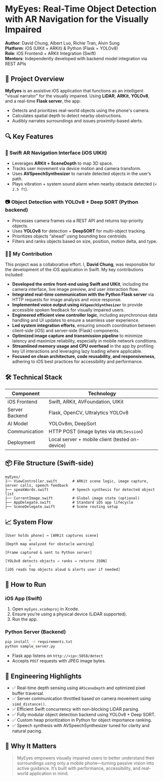 # MyEyes: Real-Time Object Detection with AR Navigation for the Visually Impaired

**Author**: David Chung, Albert Luo, Richie Tran, Alvin Sung  
**Platform**: iOS (UIKit + ARKit) & Python (Flask + YOLOv8)  
**Role**: iOS Frontend + ARKit Integration (Swift)  
**Mentors**: Independently developed with backend model integration via REST APIs

## 🧠 Project Overview

**MyEyes** is an assistive iOS application that functions as an intelligent "visual narrator" for the visually impaired. Using **LiDAR**, **ARKit**, **YOLOv8**, and a real-time **Flask server**, the app:
- Detects and prioritizes real-world objects using the phone's camera.
- Calculates spatial depth to detect nearby obstructions.
- Audibly narrates surroundings and issues proximity-based alerts.

## 🔍 Key Features

### 🧭 Swift AR Navigation Interface (iOS UIKit)
- Leverages **ARKit + SceneDepth** to map 3D space.
- Tracks user movement via device motion and camera transform.
- Uses **AVSpeechSynthesizer** to narrate detected objects in the user’s path.
- Plays vibration + system sound alarm when nearby obstacle detected (`< 2.5 ft`).

### 📷 Object Detection with YOLOv8 + Deep SORT (Python backend)
- Processes camera frames via a REST API and returns top-priority objects.
- Uses **YOLOv8** for detection + **DeepSORT** for multi-object tracking.
- Prioritizes objects “ahead” using bounding box centroids.
- Filters and ranks objects based on size, position, motion delta, and type.

### 👨‍💻 My Contribution

This project was a collaborative effort. I, **David Chung**, was responsible for the development of the iOS application in Swift. My key contributions included:

- **Developed the entire front-end using Swift and UIKit**, including the camera interface, live image preview, and user interaction flow.
- **Integrated real-time communication with the Python Flask server** via HTTP requests for image analysis and voice response.
- **Implemented voice output using `AVSpeechSynthesizer`** to provide accessible spoken feedback for visually impaired users.
- **Engineered efficient view controller logic**, including asynchronous data handling and UI updates to ensure a seamless user experience.
- **Led system integration efforts**, ensuring smooth coordination between client-side (iOS) and server-side (Flask) components.
- **Optimized image capture and transmission pipeline** to minimize latency and maximize reliability, especially in mobile network conditions.
- **Streamlined memory usage and CPU overhead** in the app by profiling key UI interactions and leveraging lazy loading where applicable.
- **Focused on clean architecture, code reusability, and responsiveness**, adhering to iOS best practices for accessibility and performance.
  
## 🛠️ Technical Stack

| Component | Technology |
|----------|------------|
| iOS Frontend | Swift, ARKit, AVFoundation, UIKit |
| Server Backend | Flask, OpenCV, Ultralytics YOLOv8 |
| AI Model | YOLOv8m, DeepSort |
| Communication | HTTP POST (image bytes via `URLSession`) |
| Deployment | Local server + mobile client (tested on-device) |


## 📦 File Structure (Swift-side)

```
myEyes/
├── ViewController.swift       # ARKit scene logic, image capture, server calls, speech feedback
├── speakWords.swift           # Speech synthesis for detected object list
├── CurrentImage.swift         # Global image state (optional)
├── AppDelegate.swift          # Standard iOS app lifecycle
├── SceneDelegate.swift        # Scene routing setup
```


## 📈 System Flow

```text
[User holds phone] → [ARKit captures scene]
           ↓
[Depth map analyzed for obstacle warning]
           ↓
[Frame captured & sent to Python server]
           ↓
[YOLOv8 detects objects → ranks → returns JSON]
           ↓
[iOS reads top objects aloud & alerts user if needed]
```


## 🚀 How to Run

### iOS App (Swift)
1. Open `myEyes.xcodeproj` in Xcode.
2. Ensure you’re using a physical device (LiDAR supported).
3. Run the app.

### Python Server (Backend)
```bash
pip install -r requirements.txt
python sample_server.py
```
- Flask app listens on `http://<ip>:5058/detect`
- Accepts `POST` requests with JPEG image bytes.


## 🧠 Engineering Highlights

- ✅ Real-time depth sensing using `ARSceneDepth` and optimized pixel buffer traversal.
- ✅ Server communication throttled based on camera movement using `simd_distance()`.
- ✅ Efficient Swift concurrency with non-blocking LiDAR parsing.
- ✅ Fully modular object detection backend using YOLOv8 + Deep SORT.
- ✅ Custom heap prioritization in Python for object importance ranking.
- ✅ Speech synthesis with AVSpeechSynthesizer tuned for clarity and natural pacing.


## 💬 Why It Matters

> MyEyes empowers visually impaired users to better understand their surroundings using only a mobile phone—turning passive vision into active guidance. It’s built with performance, accessibility, and real-world application in mind.


